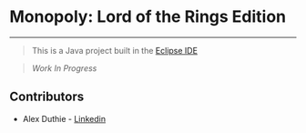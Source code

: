 # Monopoly: Lord of the Rings Edition
---

> This is a Java project built in the [Eclipse IDE](https://www.eclipse.org/downloads/)

> *Work In Progress*

## Contributors

* Alex Duthie - [Linkedin](https://www.linkedin.com/in/alexduthielnkdn/)